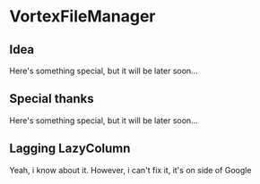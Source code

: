 # VortexFileManager

## Idea
Here's something special, but it will be later soon...
## Special thanks
Here's something special, but it will be later soon...
## Lagging LazyColumn
Yeah, i know about it. However, i can't fix it, it's on side of Google
